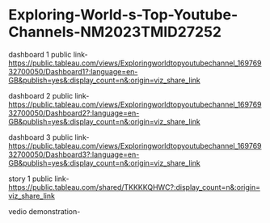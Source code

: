 # Exploring-World-s-Top-Youtube-Channels-NM2023TMID27252


dashboard 1 public link-https://public.tableau.com/views/Exploringworldtopyoutubechannel_16976932700050/Dashboard1?:language=en-GB&publish=yes&:display_count=n&:origin=viz_share_link

dashboard 2 public link-https://public.tableau.com/views/Exploringworldtopyoutubechannel_16976932700050/Dashboard2?:language=en-GB&publish=yes&:display_count=n&:origin=viz_share_link

dashboard 3 public link-https://public.tableau.com/views/Exploringworldtopyoutubechannel_16976932700050/Dashboard3?:language=en-GB&publish=yes&:display_count=n&:origin=viz_share_link

story 1 public link-https://public.tableau.com/shared/TKKKKQHWC?:display_count=n&:origin=viz_share_link

vedio demonstration-
